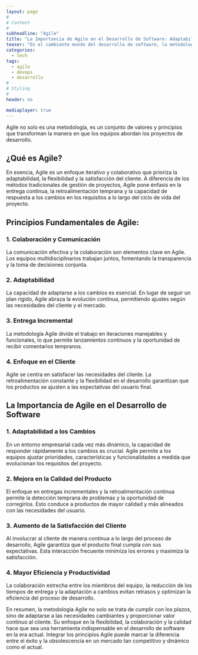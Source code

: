 ```yaml
---
layout: page
#
# Content
#
subheadline: "Agile"
title: "La Importancia de Agile en el Desarrollo de Software: Adaptabilidad y Eficiencia"
teaser: "En el cambiante mundo del desarrollo de software, la metodología Agile se ha convertido en un pilar fundamental para empresas que buscan ser ágiles, adaptables y eficientes en la entrega de productos y servicios."
categories:
  - tech
tags:
  - agile
  - devops
  - desarrollo
#
# Styling
#
header: no

mediaplayer: true
---
```


Agile no solo es una metodología, es un conjunto de valores y principios que transforman la manera en que los equipos abordan los proyectos de desarrollo.

## ¿Qué es Agile?

En esencia, Agile es un enfoque iterativo y colaborativo que prioriza la adaptabilidad, la flexibilidad y la satisfacción del cliente. A diferencia de los métodos tradicionales de gestión de proyectos, Agile pone énfasis en la entrega continua, la retroalimentación temprana y la capacidad de respuesta a los cambios en los requisitos a lo largo del ciclo de vida del proyecto.

## Principios Fundamentales de Agile:

### 1. Colaboración y Comunicación
La comunicación efectiva y la colaboración son elementos clave en Agile. Los equipos multidisciplinarios trabajan juntos, fomentando la transparencia y la toma de decisiones conjunta.

### 2. Adaptabilidad
La capacidad de adaptarse a los cambios es esencial. En lugar de seguir un plan rígido, Agile abraza la evolución continua, permitiendo ajustes según las necesidades del cliente y el mercado.

### 3. Entrega Incremental
La metodología Agile divide el trabajo en iteraciones manejables y funcionales, lo que permite lanzamientos continuos y la oportunidad de recibir comentarios tempranos.

### 4. Enfoque en el Cliente
Agile se centra en satisfacer las necesidades del cliente. La retroalimentación constante y la flexibilidad en el desarrollo garantizan que los productos se ajusten a las expectativas del usuario final.

## La Importancia de Agile en el Desarrollo de Software

### 1. Adaptabilidad a los Cambios
En un entorno empresarial cada vez más dinámico, la capacidad de responder rápidamente a los cambios es crucial. Agile permite a los equipos ajustar prioridades, características y funcionalidades a medida que evolucionan los requisitos del proyecto.

### 2. Mejora en la Calidad del Producto
El enfoque en entregas incrementales y la retroalimentación continua permite la detección temprana de problemas y la oportunidad de corregirlos. Esto conduce a productos de mayor calidad y más alineados con las necesidades del usuario.

### 3. Aumento de la Satisfacción del Cliente
Al involucrar al cliente de manera continua a lo largo del proceso de desarrollo, Agile garantiza que el producto final cumpla con sus expectativas. Esta interacción frecuente minimiza los errores y maximiza la satisfacción.

### 4. Mayor Eficiencia y Productividad
La colaboración estrecha entre los miembros del equipo, la reducción de los tiempos de entrega y la adaptación a cambios evitan retrasos y optimizan la eficiencia del proceso de desarrollo.

En resumen, la metodología Agile no solo se trata de cumplir con los plazos, sino de adaptarse a las necesidades cambiantes y proporcionar valor continuo al cliente. Su enfoque en la flexibilidad, la colaboración y la calidad hace que sea una herramienta indispensable en el desarrollo de software en la era actual. Integrar los principios Agile puede marcar la diferencia entre el éxito y la obsolescencia en un mercado tan competitivo y dinámico como el actual.
